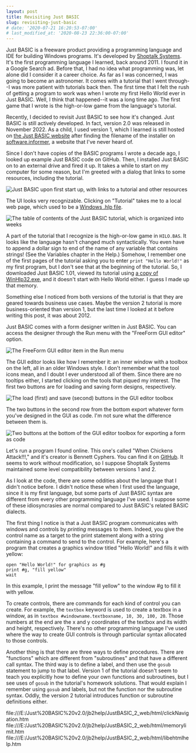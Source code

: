 ```yaml
---
layout: post
title: Revisiting Just BASIC
slug: revisiting-just-basic
# date: '2020-07-21 16:20:53-07:00'
# last_modified_at: '2020-08-23 22:36:00-07:00'
---
```


Just BASIC is a freeware product providing a programming language and IDE for
building Windows programs. It's developed by [Shoptalk
Systems](https://justbasic.com/aboutus.html). It's the first programming
language I learned, back around 2011. I found it in a Google Search ad. Before
that, I had no idea what programming was, let alone did I consider it a career
choice. As far as I was concerned, I was going to become an astronomer. It comes
with a tutorial that I went through--I was more patient with tutorials back
then. The first time that I felt the rush of getting a program to work was when
I wrote my first Hello World ever in Just BASIC. Well, I think that happened--it
was a long time ago. The first game that I wrote is the high-or-low game from
the language's tutorial.

Recently, I decided to revisit Just BASIC to see how it's changed. Just BASIC is
still actively developed. In fact, version 2.0 was released in November 2022. As a child, I
used version 1, which I learned is still hosted on [the Just BASIC
website](https://justbasic.com/jbwin101.exe) after finding the filename of the
installer on
[software.informer](https://just-basic.software.informer.com/download/), a
website that I've never heard of.

Since I don't have copies of the BASIC programs I wrote a decade ago, I looked
up example Just BASIC code on GitHub. Then, I installed Just BASIC on to an
external drive and fired it up. It takes a while to start on my computer for
some reason, but I'm greeted with a dialog that links to some resources,
including the tutorial.

![Just BASIC upon first start up, with links to a tutorial and other
resources](/assets/revisiting-just-basic/just-basic-start.png)

The UI looks very recognizable. Clicking on "Tutorial" takes me to a local web
page, which used to be a [Windows .hlp
file](https://support.microsoft.com/en-us/topic/error-opening-help-in-windows-based-programs-feature-not-included-or-help-not-supported-3c841463-d67c-6062-0ee7-1a149da3973b).

![The table of contents of the Just BASIC tutorial, which is organized into
weeks](/assets/revisiting-just-basic/tutorial-toc.png)

A part of the tutorial that I recognize is the high-or-low game in `HILO.BAS`.
It looks like the language hasn't changed much syntactically. You even have to
append a dollar sign to end of the name of any variable that contains strings!
(See the Variables chapter in the Help.) Somehow, I remember one of the first
pages of the tutorial asking you to enter `print "Hello World!"` as my first
program, but I don't see that at the beginning of the tutorial. So, I downloaded
Just BASIC 1.01, viewed its tutorial using [a copy of
WinHlp32.exe](https://raxsoft.com/raxccm/software_mirrors.php?pid=1&progid=13),
and it doesn't start with Hello World either. I guess I made up that memory.

Something else I noticed from both versions of the tutorial is that they are
geared towards business use cases. Maybe the version 2 tutorial is more
business-oriented than version 1, but the last time I looked at it before
writing this post, it was about 2012.

Just BASIC comes with a form designer written in Just BASIC. You can access the
designer through the Run menu with the "FreeForm GUI editor" option.

![The FreeForm GUI editor item in the Run
menu](/assets/revisiting-just-basic/free-form-gui-run-menu.png)

The GUI editor looks like how I remember it: an inner window with a toolbox on
the left, all in an older Windows style. I don't remember what the tool icons
mean, and I doubt I ever understood all of them. Since there are no tooltips
either, I started clicking on the tools that piqued my interest. The first two
buttons are for loading and saving form designs, respectively.

![The load (first) and save (second) buttons in the GUI editor
toolbox](/assets/revisiting-just-basic/load-and-save-form.jpg)

The two buttons in the second row from the bottom export whatever form you've
designed in the GUI as code. I'm not sure what the difference between them is.

![Two buttons at the bottom of the GUI editor toolbox for exporting a form as
code](/assets/revisiting-just-basic/export-form.jpg)

Let's run a program I found online. This one's called "When Chickens Attack!!!,"
and it's creator is Bennett Cyphers. You can find it on
[GitHub](https://github.com/bcyphers/justBASIC). It seems to work without
modification, so I suppose Shoptalk Systems maintained some level compatibility
between versions 1 and 2.

<!-- TODO: Uhh run it -->

As I look at the code, there are some oddities about the language that I didn't
notice before. I didn't notice these when I first used the language, since it is
my first language, but some parts of Just BASIC syntax are different from every
other programming language I've used. I suppose some of these idiosyncrasies are
normal compared to Just BASIC's related BASIC dialects.

The first thing I notice is that a Just BASIC program communicates with windows
and controls by *printing* messages to them. Indeed, you give the control name
as a target to the print statement along with a string containing a command to
send to the control. For example, here's a program that creates a graphics
window titled "Hello World!" and fills it with yellow:

```basic
open "Hello World!" for graphics as #g
print #g, "fill yellow"
wait
```

In this example, I print the message "fill yellow" to the window #g to fill it
with yellow.

To create controls, there are commands for each kind of control you can create.
For example, the `textbox` keyword is used to create a textbox in a window, as
in `textbox #windowname.textboxname, 10, 30, 100, 20`. Those numbers at the end
are the x and y coordinates of the textbox and its width and height,
respectively. There's no other programming language I've used where the way to
create GUI controls is through particular syntax allocated to those controls.

Another thing is that there are three ways to define procedures. There are
"functions" which are different from "subroutines" and that have a different
call syntax. The third way is to define a label, and then use the `gosub`
statement to jump to that label. Version 1 of the tutorial doesn't seem to teach
you explicitly how to define your own functions and subroutines, but I see uses
of `gosub` in the tutorial's homework solutions. That would explain I remember
using `gosub` and labels, but not the function nor the subroutine syntax. Oddly,
the version 2 tutorial introduces function or subroutine definitions either.


<!-- TODO: See if you can get code from parents -->
file:///E:/Just%20BASIC%20v2.0/jb2help/JustBASIC_2_web/html/clickNavigation.htm
file:///E:/Just%20BASIC%20v2.0/jb2help/JustBASIC_2_web/html/memorylimit.htm
file:///E:/Just%20BASIC%20v2.0/jb2help/JustBASIC_2_web/html/libehtmlhelp.htm

<!-- TODO: Conclude somehow -->
